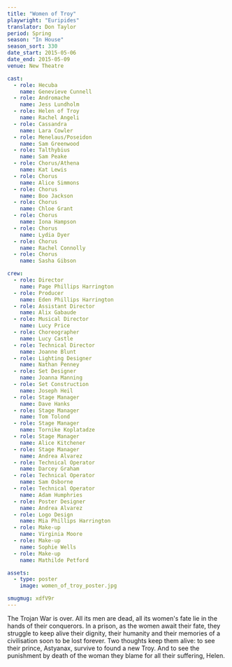 ```yaml
---
title: "Women of Troy"
playwright: "Euripides"
translator: Don Taylor
period: Spring
season: "In House"
season_sort: 330
date_start: 2015-05-06
date_end: 2015-05-09
venue: New Theatre

cast:
  - role: Hecuba
    name: Genevieve Cunnell
  - role: Andromache
    name: Jess Lundholm
  - role: Helen of Troy
    name: Rachel Angeli
  - role: Cassandra
    name: Lara Cowler
  - role: Menelaus/Poseidon
    name: Sam Greenwood
  - role: Talthybius
    name: Sam Peake
  - role: Chorus/Athena
    name: Kat Lewis
  - role: Chorus
    name: Alice Simmons
  - role: Chorus
    name: Boo Jackson
  - role: Chorus
    name: Chloe Grant
  - role: Chorus
    name: Iona Hampson
  - role: Chorus
    name: Lydia Dyer
  - role: Chorus
    name: Rachel Connolly
  - role: Chorus
    name: Sasha Gibson

crew:
  - role: Director
    name: Page Phillips Harrington
  - role: Producer
    name: Eden Phillips Harrington
  - role: Assistant Director
    name: Alix Gabaude
  - role: Musical Director
    name: Lucy Price
  - role: Choreographer
    name: Lucy Castle
  - role: Technical Director
    name: Joanne Blunt
  - role: Lighting Designer
    name: Nathan Penney
  - role: Set Designer
    name: Joanna Manning
  - role: Set Construction
    name: Joseph Heil
  - role: Stage Manager
    name: Dave Hanks
  - role: Stage Manager
    name: Tom Tolond
  - role: Stage Manager
    name: Tornike Koplatadze
  - role: Stage Manager
    name: Alice Kitchener
  - role: Stage Manager
    name: Andrea Alvarez
  - role: Technical Operator
    name: Darcey Graham
  - role: Technical Operator
    name: Sam Osborne
  - role: Technical Operator
    name: Adam Humphries
  - role: Poster Designer
    name: Andrea Alvarez
  - role: Logo Design
    name: Mia Phillips Harrington
  - role: Make-up
    name: Virginia Moore
  - role: Make-up
    name: Sophie Wells
  - role: Make-up
    name: Mathilde Petford

assets:
  - type: poster
    image: women_of_troy_poster.jpg

smugmug: xdfV9r
---
```


The Trojan War is over. All its men are dead, all its women's fate lie in the hands of their conquerors. In a prison, as the women await their fate, they struggle to keep alive their dignity, their humanity and their memories of a civilisation soon to be lost forever. Two thoughts keep them alive: to see their prince, Astyanax, survive to found a new Troy. And to see the punishment by death of the woman they blame for all their suffering, Helen.

